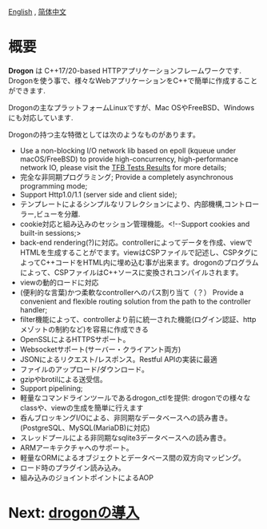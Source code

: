 [English](/ENG/ENG-01-Overview) , [简体中文](/CHN/CHN-01-概述)


# 概要

**Drogon** は C++17/20-based HTTPアプリケーションフレームワークです. Drogonを使う事で、様々なWebアプリケーションをC++で簡単に作成することができます.

<!--
**Drogon** is the name of a dragon in the American TV series "Game of Thrones" that I really like.

Drogonの名前の由来は、アメリカのテレビ番組である"Game of Thrones"に登場するドラゴンです。

-->
Drogonの主なプラットフォームLinuxですが、Mac OSやFreeBSD、Windowsにも対応しています.

Drogonの持つ主な特徴としては次のようなものがあります。

* Use a non-blocking I/O network lib based on epoll (kqueue under macOS/FreeBSD) to provide high-concurrency, high-performance network IO, please visit the [TFB Tests Results](https://www.techempower.com/benchmarks/#section=data-r19&hw=ph&test=composite) for more details;
* 完全な非同期プログラミング; Provide a completely asynchronous programming mode;
* Support Http1.0/1.1 (server side and client side);
* テンプレートによるシンプルなリフレクションにより、内部機構,コントローラー,ビューを分離.<!-- Based on template, a simple reflection mechanism is implemented to completely decouple the main program framework, controllers and views.-->
* cookie対応と組み込みのセッション管理機能。<!--Support cookies and built-in sessions;>
* back-end rendering(?)に対応。controllerによってデータを作成、viewでHTMLを生成することがでます。viewはCSPファイルで記述し、CSPタグによってC++コードをHTML内に埋め込む事が出来ます。drogonのプログラムによって、CSPファイルはC++ソースに変換されコンパイルされます。<!--Support back-end rendering, the controller generates the data to the view to generate the Html page. Views are described by CSP template files, C++ codes are embedded into Html pages through CSP tags. And the drogon command-line tool automatically generates the C++ code files for compilation;-->
* viewの動的ロードに対応<!--Support view page dynamic loading (dynamic compilation and loading at runtime);-->
* (便利的な言葉)かつ柔軟なcontrollerへのパス割り当て（？） Provide a convenient and flexible routing solution from the path to the controller handler;
* filter機能によって、controllerより前に統一された機能(ログイン認証、httpメゾットの制約など)を容易に作成できる<!--Support filter chains to facilitate the execution of unified logic (such as login verification, Http Method constraint verification, etc.) before handling HTTP requests;-->
* OpenSSLによるHTTPSサポート。<!--Support https (based on OpenSSL);-->
* Websocketサポート(サーバー・クライアント両方) <!--Support WebSocket (server side and client side);--> <!--文面に違和感-->
* JSONによるリクエスト/レスポンス。Restful APIの実装に最適 <!--Support JSON format request and response, very friendly to the Restful API application development;-->
* ファイルのアップロード/ダウンロード。<!--Support file download and upload;-->
* gzipやbrotilによる送受信。<!--Support gzip, brotli compression transmission;-->
* Support pipelining; <!--???-->
* 軽量なコマンドラインツールであるdrogon_ctlを提供: drogonでの様々なclassや、viewの生成を簡単に行えます<!--Provide a lightweight command line tool, drogon_ctl, to simplify the creation of various classes in Drogon and the generation of view code;-->
* 呑んブロッキングI/Oによる、非同期なデータベースへの読み書き。(PostgreSQL、MySQL(MariaDB)に対応)<!--Support non-blocking I/O based asynchronously reading and writing database (PostgreSQL and MySQL(MariaDB) database);-->
* スレッドプールによる非同期なsqlite3データベースへの読み書き。<!--Support asynchronously reading and writing sqlite3 database based on thread pool;-->
* ARMアーキテクチャへのサポート。<!--Support ARM Architecture;-->
* 軽量なORMによるオブジェクトとデータベース間の双方向マッピング。<!--Provide a convenient lightweight ORM implementation that supports for regular object-to-database bidirectional mapping;-->
* ロード時のプラグイン読み込み。<!--Support plugins which can be installed by the configuration file at load time;-->
* 組み込みのジョイントポイントによるAOP<!-- AOP with build-in joinpoints. --> <!--なにもわからん。-->

# Next: [drogonの導入](/JPN/JPN-02-Installation)
